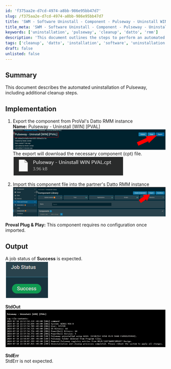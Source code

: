 ```yaml
---
id: 'f375aa2e-d7cd-4974-a8bb-986e95bb47d7'
slug: /f375aa2e-d7cd-4974-a8bb-986e95bb47d7
title: 'SWM - Software Uninstall - Component - Pulseway - Uninstall WIN PVAL'
title_meta: 'SWM - Software Uninstall - Component - Pulseway - Uninstall WIN PVAL'
keywords: ['uninstallation', 'pulseway', 'cleanup', 'datto', 'rmm']
description: 'This document outlines the steps to perform an automated uninstallation of Pulseway, including necessary cleanup procedures and integration with Datto RMM. It provides detailed implementation instructions and expected output for successful execution.'
tags: ['cleanup', 'datto', 'installation', 'software', 'uninstallation']
draft: false
unlisted: false
---
```


## Summary

This document describes the automated uninstallation of Pulseway, including additional cleanup steps.

## Implementation

1. Export the component from ProVal's Datto RMM instance  
   **Name:** Pulseway - Uninstall [WIN] [PVAL]  
   ![Image](../../../static/img/SWM---Software-Uninstall---Component---Pulseway---Uninstall-WIN-PVAL/image_1.png)  
   The export will download the necessary component (cpt) file.  
   ![Image](../../../static/img/SWM---Software-Uninstall---Component---Pulseway---Uninstall-WIN-PVAL/image_2.png)  
   
2. Import this component file into the partner's Datto RMM instance  
   ![Image](../../../static/img/SWM---Software-Uninstall---Component---Pulseway---Uninstall-WIN-PVAL/image_3.png)  

**Proval Plug & Play:** This component requires no configuration once imported.

## Output

A job status of **Success** is expected.  
![Image](../../../static/img/SWM---Software-Uninstall---Component---Pulseway---Uninstall-WIN-PVAL/image_4.png)  

**StdOut**  
![Image](../../../static/img/SWM---Software-Uninstall---Component---Pulseway---Uninstall-WIN-PVAL/image_5.png)  

**StdErr**  
StdErr is not expected.


